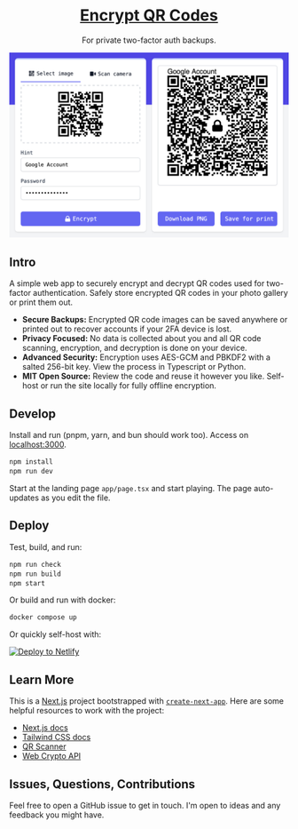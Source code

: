 <div align="center">

# [Encrypt QR Codes](https://encrypt-qr-codes.netlify.app/)

For private two-factor auth backups.

![Encrypt UI](public/images/ui-encrypt.png)
<br/>

</div>

## Intro

A simple web app to securely encrypt and decrypt QR codes used for two-factor authentication. Safely store encrypted QR codes in your photo gallery or print them out.

- **Secure Backups:** Encrypted QR code images can be saved anywhere or printed out to recover accounts if your 2FA device is lost.
- **Privacy Focused:** No data is collected about you and all QR code scanning, encryption, and decryption is done on your device.
- **Advanced Security:** Encryption uses AES-GCM and PBKDF2 with a salted 256-bit key. View the process in Typescript or Python.
- **MIT Open Source:** Review the code and reuse it however you like. Self-host or run the site locally for fully offline encryption.

## Develop

Install and run (pnpm, yarn, and bun should work too). Access on [localhost:3000](http://localhost:3000).

```bash
npm install
npm run dev
```

Start at the landing page `app/page.tsx` and start playing. The page auto-updates as you edit the file.

## Deploy

Test, build, and run:

```bash
npm run check
npm run build
npm start
```

Or build and run with docker:

```bash
docker compose up
```

Or quickly self-host with:

[![Deploy to Netlify](https://www.netlify.com/img/deploy/button.svg)](https://app.netlify.com/start/deploy?repository=https://github.com/kangabru/encrypt-qr-codes)

## Learn More

This is a [Next.js](https://nextjs.org/) project bootstrapped with [`create-next-app`](https://github.com/vercel/next.js/tree/canary/packages/create-next-app). Here are some helpful resources to work with the project:

- [Next.js docs](https://nextjs.org/docs)
- [Tailwind CSS docs](https://tailwindcss.com/)
- [QR Scanner](https://github.com/nimiq/qr-scanner/)
- [Web Crypto API](https://developer.mozilla.org/en-US/docs/Web/API/SubtleCrypto/encrypt)

## Issues, Questions, Contributions

Feel free to open a GitHub issue to get in touch. I'm open to ideas and any feedback you might have.
